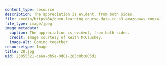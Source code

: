 ```yaml
---
content_type: resource
description: The appreciation is evident, from both sides.
file: /media/https%3A/open-learning-course-data-rc.s3.amazonaws.com/4-170-ecuador-workshop-fall-2006/23055321ca6adb5e0d81285c8bc805d1_20.jpg
file_type: image/jpeg
image_metadata:
  caption: The appreciation is evident, from both sides.
  credit: Image courtesy of Keith McCluskey.
  image-alt: Coming together
resourcetype: Image
title: 20.jpg
uid: 23055321-ca6a-db5e-0d81-285c8bc805d1
---
```

